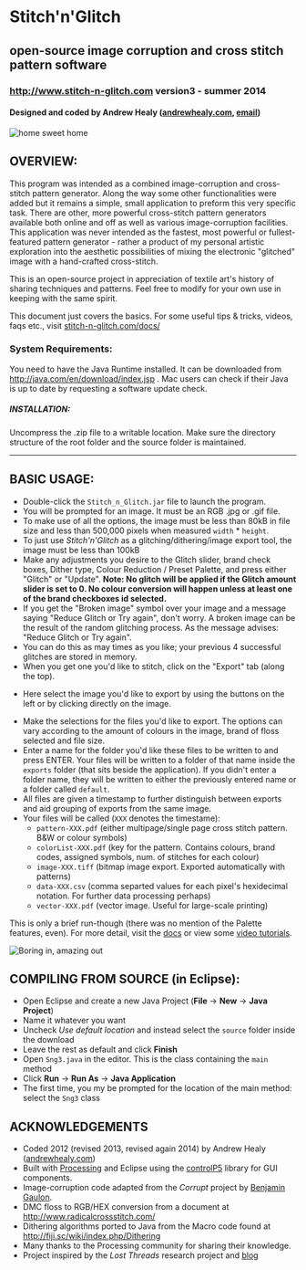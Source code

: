 # Stitch'n'Glitch
## open-source image corruption and cross stitch pattern software
### http://www.stitch-n-glitch.com version3 - summer 2014

#### Designed and coded by Andrew Healy ([andrewhealy.com](http://www.andrewhealy.com), [email](mailto:werdnah19@gmail.com))

![home sweet home](http://stitch-n-glitch.com/images/homesweethome.jpg)

## OVERVIEW:

This program was intended as a combined image-corruption and cross-stitch pattern generator. Along the way some other functionalities were added but it remains a simple, small application to preform this very specific task. There are other, more powerful cross-stitch pattern generators available both online and off as well as various image-corruption facilities. This application was never intended as the fastest, most powerful or fullest-featured pattern generator - rather a product of my personal artistic exploration into the aesthetic possibilities of mixing the electronic "glitched" image with a hand-crafted cross-stitch.

This is an open-source project in appreciation of textile art's history of sharing techniques and patterns. Feel free to modify for your own use in keeping with the same spirit.

This document just covers the basics. For some useful tips & tricks, videos, faqs etc., visit [stitch-n-glitch.com/docs/](http://www.stitch-n-glitch.com/docs)

### System Requirements:
You need to have the Java Runtime installed. It can be downloaded from http://java.com/en/download/index.jsp . Mac users can check if their Java is up to date by requesting a software update check.

##### INSTALLATION:
Uncompress the .zip file to a writable location. Make sure the directory structure of the root folder and the source folder is maintained.

***************************************************************************

## BASIC USAGE:

* Double-click the `Stitch_n_Glitch.jar` file to launch the program.
* You will be prompted for an image. It must be an RGB .jpg or .gif file.
* To make use of all the options, the image must be less than 80kB in file size and less than 500,000 pixels when measured `width` * `height`.
* To just use *Stitch'n'Glitch* as a glitching/dithering/image export tool, the image must be less than 100kB
* Make any adjustments you desire to the Glitch slider, brand check boxes, Dither type, Colour Reduction / Preset Palette, and press either "Glitch" or "Update". __Note: No glitch will be applied if the Glitch amount slider is set to 0. No colour conversion will happen unless at least one of the brand checkboxes id selected.__
* If you get the "Broken image" symbol over your image and a message saying "Reduce Glitch or Try again", don't worry. A broken image can be the result of the random glitching process. As the message advises: "Reduce Glitch or Try again".
* You can do this as may times as you like; your previous 4 successful glitches are stored in memory.
* When you get one you'd like to stitch, click on the "Export" tab (along the top).
- Here select the image you'd like to export by using the buttons on the left or by clicking directly on the image.
* Make the selections for the files you'd like to export. The options can vary according to the amount of colours in the image, brand of floss selected and file size.
* Enter a name for the folder you'd like these files to be written to and press ENTER. Your files will be written to a folder of that name inside the `exports` folder (that sits beside the application). If you didn't enter a folder name, they will be written to either the previously entered name or a folder called `default`.
* All files are given a timestamp to further distinguish between exports and aid grouping of exports from the same image.
* Your files will be called (`XXX` denotes the timestame):
  * `pattern-XXX.pdf` (either multipage/single page cross stitch pattern. B&W or colour symbols)
  * `colorList-XXX.pdf` (key for the pattern. Contains colours, brand codes, assigned symbols, num. of stitches for each colour)
  * `image-XXX.tiff` (bitmap image export. Exported automatically with patterns)
  * `data-XXX.csv` (comma separted values for each pixel's hexidecimal notation. For further data processing perhaps)
  * `vector-XXX.pdf` (vector image. Useful for large-scale printing)

This is only a brief run-though (there was no mention of the Palette features, even). For more detail, visit the [docs](http://www.stitch-n-glitch.com/docs/) or view some [video tutorials](https://vimeo.com/album/2964391).

![Boring in, amazing out](http://stitch-n-glitch.com/images/timer.gif)


## COMPILING FROM SOURCE (in Eclipse):

* Open Eclipse and create a new Java Project (__File__ -> __New__ -> __Java Project__)
* Name it whatever you want
* Uncheck *Use default location* and instead select the `source` folder inside the download
* Leave the rest as default and click __Finish__
* Open `Sng3.java` in the editor. This is the class containing the `main` method
* Click __Run__ -> __Run As__ -> __Java Application__
* The first time, you my be prompted for the location of the main method: select the `Sng3` class

## ACKNOWLEDGEMENTS

* Coded 2012 (revised 2013, revised again 2014) by Andrew Healy ([andrewhealy.com](http://andrewhealy.com))
* Built with [Processing](http://www.processing.org) and Eclipse using the [controlP5](http://sojamo.de/libraries/controlP5/) library for GUI components.
* Image-corruption code adapted from the *Corrupt* project by [Benjamin Gaulon](http://recyclism.com).
* DMC floss to RGB/HEX conversion from a document at http://www.radicalcrossstitch.com/
* Dithering algorithms ported to Java from the Macro code found at http://fiji.sc/wiki/index.php/Dithering
* Many thanks to the Processing community for sharing their knowledge.
* Project inspired by the *Lost Threads* research project and [blog](http://lostthreads.tumblr.com)
